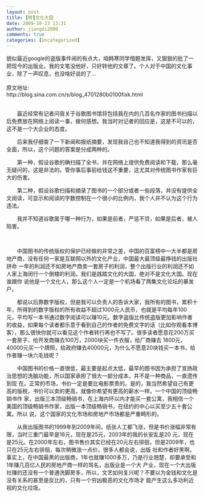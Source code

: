 ```yaml
---
layout: post
title: [转]文化大国
date: 2009-10-23 13:31
author: jiangdi2000
comments: true
categories: [Uncategorized]
---
```

<div id="msgcns!C840C88DA912213B!1780" class="bvMsg"> 貌似最近google的盗版事件闹的有点大，咱韩寒同学借题发挥，又狠狠的批了一把现今的出版业。我的文笔没他好，只好转他的文章了。个人对于中国的文化事业，除了一声叹息，也没啥好说的了…<br /><br />原文地址:<br />http://blog.sina.com.cn/s/blog_4701280b0100fixk.html<br /><br /><p style="text-indent:2em;">
最近经常有记者问我关于谷歌图书馆将包括我在内的几百名作家的图书扫描以后免费放在网络上阅读一事，做何感想。我当时对记者的回应是，这是不可以的，这不是一个大企业的态度。</p>
<p style="text-indent:2em;">
后来我仔细查了一下新闻和报纸摘要，发现我自己也不知道我得到的资讯是否全面，所以，这个问题的答案是分成两种的。</p>
<p style="text-indent:2em;">
第一种，假设谷歌的确扫描了全书，并在网络上提供免费阅读和下载，那么毫无疑问的，这是非法的。管你事后事前给钱这不重要，这尤其对传统图书作家有巨大的伤害。</p>
<p style="text-indent:2em;">
第二种，假设谷歌扫描和摘录了图书的一个部分或者一些段落，并没有提供全文阅读，可显示和阅读的字数控制在一个很小的比例内，我个人并不认为这个行为违法。</p>
<p style="text-indent:2em;">
我并不知道谷歌属于哪一种行为，如果是前者，严惩不贷，如果是后者，被人陷害。</p>
<p style="text-indent:2em;"> </p>
<p style="text-indent:2em;">
中国图书的传统版权的保护已经做的非常之差，中国的百富榜中一大半都是房地产商，没有任何一家是互联网以外的文化产业，中国最大最顶级最挣钱的出版社拼命
一年的利润还不如房地产商卖一套房子的利润，整个出版行业的利润还不如人家上海闵行一个倒楼的利润。我们是践踏文化的大国，绝对不是文化大国。现在谁跟你
说他是一个文化人，那么这个人一定是一个机场看了两集文化论坛的暴发户。</p>
<p style="text-indent:2em;">
都说以后靠数字版权，但是我可以负责人的告诉大家，我所有的图书，累积十年，所得到的数字版权的所有收益不超过1000元人民币，也就是平均每年100
元，平均写一本书通过数字阅读可以赚10元。数字盗版比传统盗版更加影响作者的收益，如果每个读者都乐意于看到自己的作者的免费文字的话（比如你观看本博
客），那么很快你就可以看见这个作者转行再也不写了。很多读者愿意花200万买一套房子，给开发商赚去100万，2000块买一件衣服，给厂商赚去
1800元，40000元买一个牌照，给政府赚去40000元，为什么不愿意20块钱买一本书，给作者赚一块六毛钱呢？</p>
<p style="text-indent:2em;">
中国图书的价格一直很低，最主要是起点太低，最早的图书因为承担了宣扬政治思想的洗脑功能，所以国家承担了很大一部分成本，并不是一种商品，一直遗传到现
在。正常的市场，书价一定是要比电影票贵的。是的，我当然希望自己有更高的版税，书价可以卖的更高，就像你希望有更高的薪水一样。一个中国的顶级畅销书作
家，出版三本顶级畅销书，在上海内环以内才能买一套公寓，我相信一个美国的顶级畅销书作家，出版一本顶级畅销书，在纽约的中心以买至少五十套公寓。所以
说，这个国家的文化市场和房地产市场都是严重畸形的。</p>
<p style="text-indent:2em;">
从我出版图书的1999年到2009年间，纸张人工都飞涨，但是书价涨幅非常有限，当时三重门最早是16元，现在是25元，2003年的我的长安乱是20
元，现在是25元。在2000年左右，图书售价其实已经在20元左右徘徊，但是2009年，也只在25元左右徘徊，每次稍微涨一点价，很多人都会说，出版
社和作者好黑啊。事实上，在中国最黑的出版商，1年也就赚1000多万，乃是行业翘楚，却要承受和1年赚几百亿人民的房地产商一样的骂名，出版业是一个大
产业，现在一个大出版社赚的还没有一个普通洗脚房多，所以，文艺如何复兴呢？不要以为金钱和文化是没有关系的甚至是反比的，只有一个穷凶极恶的文化市场才
能产生这么多功利近视的文化垃圾。</p>
<p style="text-indent:2em;"></p></div>
